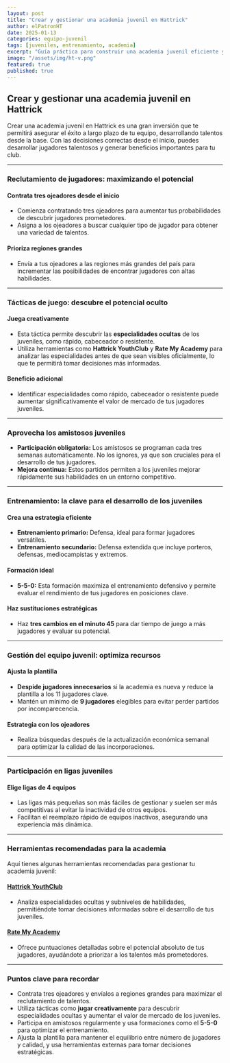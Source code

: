 ```yaml
---
layout: post
title: "Crear y gestionar una academia juvenil en Hattrick"
author: elPatronHT
date: 2025-01-13
categories: equipo-juvenil
tags: [juveniles, entrenamiento, academia]
excerpt: "Guía práctica para construir una academia juvenil eficiente y potenciar el futuro de tu equipo en Hattrick."
image: "/assets/img/ht-v.png"
featured: true
published: true
---
```


## Crear y gestionar una academia juvenil en Hattrick

Crear una academia juvenil en Hattrick es una gran inversión que te permitirá asegurar el éxito a largo plazo de tu equipo, desarrollando talentos desde la base. Con las decisiones correctas desde el inicio, puedes desarrollar jugadores talentosos y generar beneficios importantes para tu club.

---

### Reclutamiento de jugadores: maximizando el potencial

#### Contrata tres ojeadores desde el inicio

- Comienza contratando tres ojeadores para aumentar tus probabilidades de descubrir jugadores prometedores.
- Asigna a los ojeadores a buscar cualquier tipo de jugador para obtener una variedad de talentos.

#### Prioriza regiones grandes

- Envía a tus ojeadores a las regiones más grandes del país para incrementar las posibilidades de encontrar jugadores con altas habilidades.

---

### Tácticas de juego: descubre el potencial oculto

#### Juega creativamente

- Esta táctica permite descubrir las **especialidades ocultas** de los juveniles, como rápido, cabeceador o resistente.
- Utiliza herramientas como **Hattrick YouthClub** y **Rate My Academy** para analizar las especialidades antes de que sean visibles oficialmente, lo que te permitirá tomar decisiones más informadas.

#### Beneficio adicional

- Identificar especialidades como rápido, cabeceador o resistente puede aumentar significativamente el valor de mercado de tus jugadores juveniles.

---

### Aprovecha los amistosos juveniles

- **Participación obligatoria:** Los amistosos se programan cada tres semanas automáticamente. No los ignores, ya que son cruciales para el desarrollo de tus jugadores.
- **Mejora continua:** Estos partidos permiten a los juveniles mejorar rápidamente sus habilidades en un entorno competitivo.

---

### Entrenamiento: la clave para el desarrollo de los juveniles

#### Crea una estrategia eficiente

- **Entrenamiento primario:** Defensa, ideal para formar jugadores versátiles.
- **Entrenamiento secundario:** Defensa extendida que incluye porteros, defensas, mediocampistas y extremos.

#### Formación ideal

- **5-5-0:** Esta formación maximiza el entrenamiento defensivo y permite evaluar el rendimiento de tus jugadores en posiciones clave.

#### Haz sustituciones estratégicas

- Haz **tres cambios en el minuto 45** para dar tiempo de juego a más jugadores y evaluar su potencial.

---

### Gestión del equipo juvenil: optimiza recursos

#### Ajusta la plantilla

- **Despide jugadores innecesarios** si la academia es nueva y reduce la plantilla a los 11 jugadores clave.
- Mantén un mínimo de **9 jugadores** elegibles para evitar perder partidos por incomparecencia.

#### Estrategia con los ojeadores

- Realiza búsquedas después de la actualización económica semanal para optimizar la calidad de las incorporaciones.

---

### Participación en ligas juveniles

#### Elige ligas de 4 equipos

- Las ligas más pequeñas son más fáciles de gestionar y suelen ser más competitivas al evitar la inactividad de otros equipos.
- Facilitan el reemplazo rápido de equipos inactivos, asegurando una experiencia más dinámica.

---

### Herramientas recomendadas para la academia

Aquí tienes algunas herramientas recomendadas para gestionar tu academia juvenil:

#### [Hattrick YouthClub](https://www.hattrick-youthclub.org/)

- Analiza especialidades ocultas y subniveles de habilidades, permitiéndote tomar decisiones informadas sobre el desarrollo de tus juveniles.

#### [Rate My Academy](https://www.rate-my-academy.com/players)

- Ofrece puntuaciones detalladas sobre el potencial absoluto de tus jugadores, ayudándote a priorizar a los talentos más prometedores.

---

### Puntos clave para recordar

- Contrata tres ojeadores y envíalos a regiones grandes para maximizar el reclutamiento de talentos.
- Utiliza tácticas como **jugar creativamente** para descubrir especialidades ocultas y aumentar el valor de mercado de los juveniles.
- Participa en amistosos regularmente y usa formaciones como el **5-5-0** para optimizar el entrenamiento.
- Ajusta la plantilla para mantener el equilibrio entre número de jugadores y calidad, y usa herramientas externas para tomar decisiones estratégicas.
